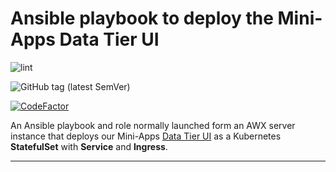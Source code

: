 # Ansible playbook to deploy the Mini-Apps Data Tier UI

![lint](https://github.com/InformaticsMatters/mini-apps-data-tier-ui-ansible/workflows/lint/badge.svg)

![GitHub tag (latest SemVer)](https://img.shields.io/github/v/tag/informaticsmatters/mini-apps-data-tier-ui-ansible)

[![CodeFactor](https://www.codefactor.io/repository/github/informaticsmatters/mini-apps-data-tier-ui-ansible/badge)](https://www.codefactor.io/repository/github/informaticsmatters/mini-apps-data-tier-ui-ansible)

An Ansible playbook and role normally launched form an AWX server instance
that deploys our Mini-Apps [Data Tier UI] as a Kubernetes **StatefulSet**
with **Service** and **Ingress**.

---

[data tier ui]: https://github.com/InformaticsMatters/mini-apps-data-tier-ui
